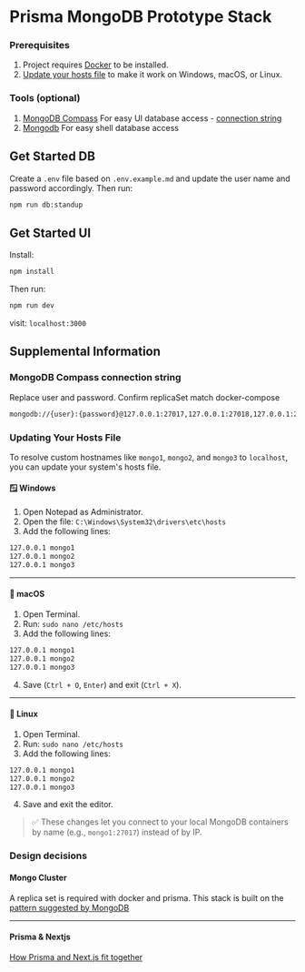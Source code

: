 # Prisma MongoDB Prototype Stack

### Prerequisites

1) Project requires [Docker](https://docs.docker.com/engine/install/) to be installed.
2) [Update your hosts file](#updating-your-hosts-file) to make it work on Windows, macOS, or Linux.

### Tools (optional)
1) [MongoDB Compass](https://www.mongodb.com/docs/compass/install/) For easy UI database access - [connection string](#mongodb-compass-connection-string)
2) [Mongodb](https://www.mongodb.com/docs/mongodb-shell/install/) For easy shell database access

## Get Started DB
Create a `.env` file based on `.env.example.md` and update the user name and password accordingly. Then run:
```sh
npm run db:standup
```

## Get Started UI
Install:
```sh
npm install
```

Then run:
```sh
npm run dev
```

visit: `localhost:3000`

## Supplemental Information

### MongoDB Compass connection string
Replace user and password. Confirm replicaSet match docker-compose

```sh
mongodb://{user}:{password}@127.0.0.1:27017,127.0.0.1:27018,127.0.0.1:27019/?replicaSet=rs0&authSource=admin
```

### Updating Your Hosts File

To resolve custom hostnames like `mongo1`, `mongo2`, and `mongo3` to `localhost`, you can update your system's hosts file.


#### 🪟 Windows

1. Open Notepad as Administrator.
2. Open the file: `C:\Windows\System32\drivers\etc\hosts`
3. Add the following lines:
```sh
127.0.0.1 mongo1
127.0.0.1 mongo2
127.0.0.1 mongo3
```
---
#### 🍎 macOS

1. Open Terminal.
2. Run: `sudo nano /etc/hosts`
3. Add the following lines:
```sh
127.0.0.1 mongo1
127.0.0.1 mongo2
127.0.0.1 mongo3
```
4. Save (`Ctrl + O`, `Enter`) and exit (`Ctrl + X`).
---
#### 🐧 Linux

1. Open Terminal.
2. Run: `sudo nano /etc/hosts`
3. Add the following lines:
```sh
127.0.0.1 mongo1
127.0.0.1 mongo2
127.0.0.1 mongo3
```
4. Save and exit the editor.

> ✅ These changes let you connect to your local MongoDB containers by name (e.g., `mongo1:27017`) instead of by IP.

### Design decisions

#### Mongo Cluster
A replica set is required with docker and prisma. This stack is built on the [pattern suggested by MongoDB](https://www.mongodb.com/resources/products/compatibilities/deploying-a-mongodb-cluster-with-docker)

---

#### Prisma & Nextjs
[How Prisma and Next.js fit together](https://www.prisma.io/nextjs)
